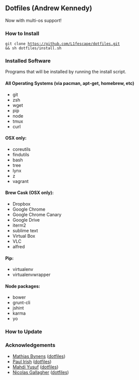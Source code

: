 ## Dotfiles (Andrew Kennedy)

Now with multi-os support! 

### How to Install
<code>git clone https://github.com/L1fescape/dotfiles.git && sh dotfiles/install.sh</code>

### Installed Software
Programs that will be installed by running the install script.

#### All Operating Systems (via pacman, apt-get, homebrew, etc)

* git
* zsh
* wget
* pip
* node
* tmux
* curl

#### OSX only:

* coreutils
* findutils
* bash
* tree
* lynx
* z
* vagrant

#### Brew Cask (OSX only):

* Dropbox
* Google Chrome
* Google Chrome Canary
* Google Drive
* iterm2
* sublime text
* Virtual Box
* VLC
* alfred

#### Pip:

* virtualenv
* virtualenvwrapper

#### Node packages:

* bower
* grunt-cli
* jshint
* karma
* yo

### How to Update

### Acknowledgements
* [Mathias Bynens](https://github.com/mathiasbynens) ([dotfiles](https://github.com/mathiasbynens/dotfiles))
* [Paul Irish](https://github.com/paulirish) ([dotfiles](https://github.com/paulirish/dotfiles))
* [Mahdi Yusuf](https://github.com/myusuf3) ([dotfiles](https://github.com/myusuf3/dotfiles))
* [Nicolas Gallagher](https://github.com/necolas) ([dotfiles](https://github.com/necolas/dotfiles))
